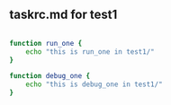 ## taskrc.md for test1

```bash

function run_one {
    echo "this is run_one in test1/"
}

function debug_one {
    echo "this is debug_one in test1/"
}


```
